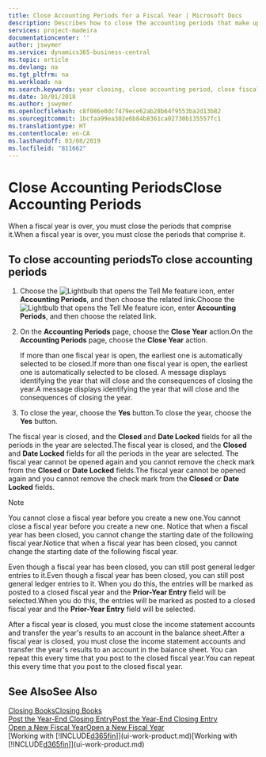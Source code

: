 ```yaml
---
title: Close Accounting Periods for a Fiscal Year | Microsoft Docs
description: Describes how to close the accounting periods that make up the fiscal year.
services: project-madeira
documentationcenter: ''
author: jswymer
ms.service: dynamics365-business-central
ms.topic: article
ms.devlang: na
ms.tgt_pltfrm: na
ms.workload: na
ms.search.keywords: year closing, close accounting period, close fiscal year, bank account detailed trial balance
ms.date: 10/01/2018
ms.author: jswymer
ms.openlocfilehash: c8f086e0dc7479ece62ab28b64f9553ba2d13b82
ms.sourcegitcommit: 1bcfaa99ea302e6b84b8361ca02730b135557fc1
ms.translationtype: HT
ms.contentlocale: en-CA
ms.lasthandoff: 03/08/2019
ms.locfileid: "811662"
---
```

# <a name="close-accounting-periods"></a><span data-ttu-id="18a15-103">Close Accounting Periods</span><span class="sxs-lookup"><span data-stu-id="18a15-103">Close Accounting Periods</span></span>
<span data-ttu-id="18a15-104">When a fiscal year is over, you must close the periods that comprise it.</span><span class="sxs-lookup"><span data-stu-id="18a15-104">When a fiscal year is over, you must close the periods that comprise it.</span></span>

## <a name="to-close-accounting-periods"></a><span data-ttu-id="18a15-105">To close accounting periods</span><span class="sxs-lookup"><span data-stu-id="18a15-105">To close accounting periods</span></span>
1. <span data-ttu-id="18a15-106">Choose the ![Lightbulb that opens the Tell Me feature](media/ui-search/search_small.png "Tell me what you want to do") icon, enter **Accounting Periods**, and then choose the related link.</span><span class="sxs-lookup"><span data-stu-id="18a15-106">Choose the ![Lightbulb that opens the Tell Me feature](media/ui-search/search_small.png "Tell me what you want to do") icon, enter **Accounting Periods**, and then choose the related link.</span></span>
2. <span data-ttu-id="18a15-107">On the **Accounting Periods** page, choose the **Close Year** action.</span><span class="sxs-lookup"><span data-stu-id="18a15-107">On the **Accounting Periods** page, choose the **Close Year** action.</span></span>

    <span data-ttu-id="18a15-108">If more than one fiscal year is open, the earliest one is automatically selected to be closed.</span><span class="sxs-lookup"><span data-stu-id="18a15-108">If more than one fiscal year is open, the earliest one is automatically selected to be closed.</span></span> <span data-ttu-id="18a15-109">A message displays identifying the year that will close and the consequences of closing the year.</span><span class="sxs-lookup"><span data-stu-id="18a15-109">A message displays identifying the year that will close and the consequences of closing the year.</span></span>
3. <span data-ttu-id="18a15-110">To close the year, choose the **Yes** button.</span><span class="sxs-lookup"><span data-stu-id="18a15-110">To close the year, choose the **Yes** button.</span></span>

<span data-ttu-id="18a15-111">The fiscal year is closed, and the **Closed** and **Date Locked** fields for all the periods in the year are selected.</span><span class="sxs-lookup"><span data-stu-id="18a15-111">The fiscal year is closed, and the **Closed** and **Date Locked** fields for all the periods in the year are selected.</span></span> <span data-ttu-id="18a15-112">The fiscal year cannot be opened again and you cannot remove the check mark from the **Closed** or **Date Locked** fields.</span><span class="sxs-lookup"><span data-stu-id="18a15-112">The fiscal year cannot be opened again and you cannot remove the check mark from the **Closed** or **Date Locked** fields.</span></span>

> [!NOTE]  
>   <span data-ttu-id="18a15-113">You cannot close a fiscal year before you create a new one.</span><span class="sxs-lookup"><span data-stu-id="18a15-113">You cannot close a fiscal year before you create a new one.</span></span> <span data-ttu-id="18a15-114">Notice that when a fiscal year has been closed, you cannot change the starting date of the following fiscal year.</span><span class="sxs-lookup"><span data-stu-id="18a15-114">Notice that when a fiscal year has been closed, you cannot change the starting date of the following fiscal year.</span></span>

<span data-ttu-id="18a15-115">Even though a fiscal year has been closed, you can still post general ledger entries to it.</span><span class="sxs-lookup"><span data-stu-id="18a15-115">Even though a fiscal year has been closed, you can still post general ledger entries to it.</span></span> <span data-ttu-id="18a15-116">When you do this, the entries will be marked as posted to a closed fiscal year and the **Prior-Year Entry** field will be selected.</span><span class="sxs-lookup"><span data-stu-id="18a15-116">When you do this, the entries will be marked as posted to a closed fiscal year and the **Prior-Year Entry** field will be selected.</span></span>

<span data-ttu-id="18a15-117">After a fiscal year is closed, you must close the income statement accounts and transfer the year's results to an account in the balance sheet.</span><span class="sxs-lookup"><span data-stu-id="18a15-117">After a fiscal year is closed, you must close the income statement accounts and transfer the year's results to an account in the balance sheet.</span></span> <span data-ttu-id="18a15-118">You can repeat this every time that you post to the closed fiscal year.</span><span class="sxs-lookup"><span data-stu-id="18a15-118">You can repeat this every time that you post to the closed fiscal year.</span></span>

## <a name="see-also"></a><span data-ttu-id="18a15-119">See Also</span><span class="sxs-lookup"><span data-stu-id="18a15-119">See Also</span></span>
[<span data-ttu-id="18a15-120">Closing Books</span><span class="sxs-lookup"><span data-stu-id="18a15-120">Closing Books</span></span>](year-close-books.md)  
[<span data-ttu-id="18a15-121">Post the Year-End Closing Entry</span><span class="sxs-lookup"><span data-stu-id="18a15-121">Post the Year-End Closing Entry</span></span>](year-how-post-year-end-close-entry.md)  
[<span data-ttu-id="18a15-122">Open a New Fiscal Year</span><span class="sxs-lookup"><span data-stu-id="18a15-122">Open a New Fiscal Year</span></span>](finance-how-open-new-fiscal-year.md)  
<span data-ttu-id="18a15-123">[Working with [!INCLUDE[d365fin](includes/d365fin_md.md)]](ui-work-product.md)</span><span class="sxs-lookup"><span data-stu-id="18a15-123">[Working with [!INCLUDE[d365fin](includes/d365fin_md.md)]](ui-work-product.md)</span></span>
